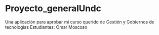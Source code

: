# Proyecto_generalUndc
Una aplicación para aprobar mi curso querido de Gestión y Gobiernos de tecnologías
Estudiantes: Omar Moscoso
